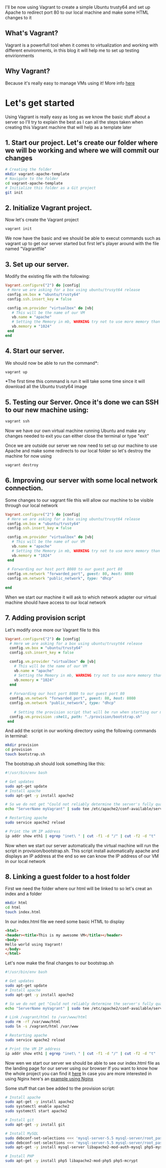 I'll be now using Vagrant to create a simple Ubuntu trusty64 and set up Apache to redirect port 80 to our local machine and make some HTML changes to it

## What's Vagrant?

Vagrant is a powerfull tool when it comes to virtualization and working with different environments, in this blog it will help me to set up testing envirionments

## Why Vagrant?

Because it's really easy to manage VMs using it! More info [here](https://www.vagrantup.com/)

# Let's get started

Using Vagrant is really easy as long as we know the basic stuff about a server so I'll try to explain the best as I can all the steps taken when creating this Vagrant machine that will help as a template later

## 1. Start our project. Let's create our folder where we will be working and where we will commit our changes

```bash
# Creating the folder
mkdir vagrant-apache-template
# Navigate to the folder
cd vagrant-apache-template
# Initialize this folder as a Git project
git init
```

## 2. Initialize Vagrant project. 
Now let's create the Vagrant project

```bash
vagrant init
```

We now have the basic and we should be able to execut commands such as vagrant up to get our server started but first let's player around with the file named "Vagrantfile"

## 3. Set up our server. 
Modify the existing file with the following:
 ```ruby
Vagrant.configure("2") do |config|
  # Here we are asking for a box using ubuntu/trusyt64 release
  config.vm.box = "ubuntu/trusty64"
  config.ssh.insert_key = false

  config.vm.provider "virtualbox" do |vb|
    # This will be the name of our VM
    vb.name = "apache"
    # Setting the Memory in mb, WARNING try not to use more memory than your actual machine has
    vb.memory = "1024"
  end
 end
```

## 4. Start our server. 
We should now be able to run the command*:
```bash
vagrant up
```
*The first time this command is run it will take some time since it will download all the Ubuntu trusty64 image

## 5. Testing our Server. Once it's done we can SSH to our new machine using:
```bash
vagrant ssh
```

Now we have our own virtual machine running Ubuntu and make any changes needed to exit you can either close the terminal or type "exit"

Once we are outside our server we now need to set up our machine to use Apache and make some redirects to our local folder so let's destroy the machine for now using
```bash
vagrant destroy
```

## 6. Improving our server with some local network connection. 

Some changes to our vagrant file this will allow our machine to be visible through our local network
 ```ruby
Vagrant.configure("2") do |config|
  # Here we are asking for a box using ubuntu/trusyt64 release
  config.vm.box = "ubuntu/trusty64"
  config.ssh.insert_key = false

  config.vm.provider "virtualbox" do |vb|
    # This will be the name of our VM
    vb.name = "apache"
    # Setting the Memory in mb, WARNING try not to use more memory than your actual machine has
    vb.memory = "1024"
  end
  
  # Forwarding our host port 8080 to our guest port 80
  config.vm.network "forwarded_port", guest: 80, host: 8080
  config.vm.network "public_network", type: "dhcp"
  
 end
```
When we start our machine it will ask to which network adapter our virtual machine should have access to our local network

## 7. Adding provision script
Let's modify once more our Vagrant file to this
```ruby
Vagrant.configure("2") do |config|
  # Here we are asking for a box using ubuntu/trusyt64 release
  config.vm.box = "ubuntu/trusty64"
  config.ssh.insert_key = false

  config.vm.provider "virtualbox" do |vb|
    # This will be the name of our VM
    vb.name = "apache"
    # Setting the Memory in mb, WARNING try not to use more memory than your actual machine has
    vb.memory = "1024"
  end
  
  # Forwarding our host port 8080 to our guest port 80
  config.vm.network "forwarded_port", guest: 80, host: 8080
  config.vm.network "public_network", type: "dhcp"
  
    # Setting the provision script that will be run when starting our machine
  config.vm.provision :shell, path: "./provision/bootstrap.sh"
 end
```

And add the script in our working directory using the following commands in terminal:
```bash
mkdir provision
cd provision
touch bootstrap.sh
```

The bootstrap.sh should look something like this:
```bash
#!/usr/bin/env bash

# Get updates
sudo apt-get update
# Install apache
sudo apt-get -y install apache2

# So we do not get "Could not reliably determine the server's fully qualified domain name" error
echo "ServerName myVagrant" | sudo tee /etc/apache2/conf-available/servername.conf

# Restarting apache
sudo service apache2 reload

# Print the VM IP address
ip addr show eth1 | egrep "inet\ " | cut -f1 -d "/" | cut -f2 -d "t"
```
Now when we start our server automatically the virtual machine will run the script in provision/bootstrap.sh. This script install automatically apache and displays an IP address at the end so we can know the IP address of our VM in our local network

## 8. Linking a guest folder to a host folder

First we need the folder where our html will be linked to so let's creat an index and a folder
```bash
mkdir html
cd html
touch index.html
```

In our index.html file we need some basic HTML to display
```html
<html>
<header><title>This is my awesome VM</title></header>
<body>
Hello world using Vagrant!
</body>
</html>
```
Let's now make the final changes to our bootstrap.sh
```bash
#!/usr/bin/env bash

# Get updates
sudo apt-get update
# Install apache
sudo apt-get -y install apache2

# So we do not get "Could not reliably determine the server's fully qualified domain name" error
echo "ServerName myVagrant" | sudo tee /etc/apache2/conf-available/servername.conf

# Link /vagrant/html to /var/www/html
sudo rm -rf /var/www/html
sudo ln -s /vagrant/html /var/www

# Restarting apache
sudo service apache2 reload

# Print the VM IP address
ip addr show eth1 | egrep "inet\ " | cut -f1 -d "/" | cut -f2 -d "t"
```

Now wen we start our server we should be able to see our index.html file as the landing page for our server using our browser
If you want to know how the whole project you can find it [here](https://github.com/edgaroc30/vagrant-apache-template)
In case you are more interested in using Nginx here's an [example using Nginx](https://github.com/edgaroc30/vagrant-nginx-template)

Some stuff that can bee added to the provision script:
```bash
# Install apache
sudo apt-get -y install apache2
sudo systemctl enable apache2
sudo systemctl start apache2

# Install git
sudo apt-get -y install git

# Install MySQL
sudo debconf-set-selections <<< 'mysql-server-5.5 mysql-server/root_password password root'
sudo debconf-set-selections <<< 'mysql-server-5.5 mysql-server/root_password_again password root'
sudo apt-get -y install mysql-server libapache2-mod-auth-mysql php5-mysql

# Install PHP
sudo apt-get -y install php5 libapache2-mod-php5 php5-mcrypt
```
